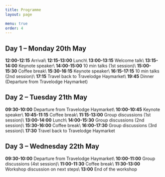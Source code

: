 ```yaml
---
title: Programme
layout: page

menu: true
order: 4
---
```


## Day 1 – Monday 20th May

**12:00-12:15** Arrival\\
**12:15-13:00** Lunch\\
**13:00-13:15** Welcome talk\\
**13:15-14:00** Keynote speaker\\
**14:00-15:00** 10 min talks (1st session)\\
**15:00-15:30** Coffee break\\
**15:30-16:15** Keynote speaker\\
**16:15-17:15** 10 min talks (2nd session)\\
**17:15**       Travel back to Travelodge Haymarket\\
**19:45**       Dinner (Departure from Travelodge Haymarket)

## Day 2 – Tuesday 21th May

**09:30-10:00** Departure from Travelodge Haymarket\\
**10:00-10:45** Keynote speaker\\
**10:45-11:15** Coffee break\\
**11:15-13:00** Group discussions (1st session)\\
**13:00-14:00** Lunch\\
**14:00-15:30** Group discussions (2nd session)\\
**15:30-16:00** Coffee break\\
**16:00-17:30** Group discussions (3rd session)\\
**17:30**       Travel back to Travelodge Haymarket

## Day 3 – Wednesday 22th May

**09:30-10:00** Departure from Travelodge Haymarket\\
**10:00-11:00** Group discussions (4st session)\\
**11:00-11:30** Coffee break\\
**11:30-13:00** Workshop discussion on next steps\\
**13:00**       End of the workshop


